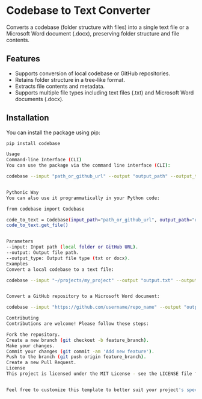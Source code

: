 # Codebase to Text Converter

Converts a codebase (folder structure with files) into a single text file or a Microsoft Word document (.docx), preserving folder structure and file contents.

## Features

- Supports conversion of local codebase or GitHub repositories.
- Retains folder structure in a tree-like format.
- Extracts file contents and metadata.
- Supports multiple file types including text files (.txt) and Microsoft Word documents (.docx).

## Installation

You can install the package using pip:

```bash
pip install codebase

Usage
Command-line Interface (CLI)
You can use the package via the command line interface (CLI):

codebase --input "path_or_github_url" --output "output_path" --output_type "txt"


Pythonic Way
You can also use it programmatically in your Python code:

from codebase import Codebase

code_to_text = Codebase(input_path="path_or_github_url", output_path="output_path", output_type="txt")
code_to_text.get_file()


Parameters
--input: Input path (local folder or GitHub URL).
--output: Output file path.
--output_type: Output file type (txt or docx).
Examples
Convert a local codebase to a text file:

codebase --input "~/projects/my_project" --output "output.txt" --output_type "txt"


Convert a GitHub repository to a Microsoft Word document:

codebase --input "https://github.com/username/repo_name" --output "output.docx" --output_type "docx"

Contributing
Contributions are welcome! Please follow these steps:

Fork the repository.
Create a new branch (git checkout -b feature_branch).
Make your changes.
Commit your changes (git commit -am 'Add new feature').
Push to the branch (git push origin feature_branch).
Create a new Pull Request.
License
This project is licensed under the MIT License - see the LICENSE file for details.


Feel free to customize this template to better suit your project's specifics. Ensure you update placeholders like `"path_or_github_url"`, `"output_path"`, `"txt"`, and `"docx"` with actual values and add any additional sections or information that you think would be useful for your users.
